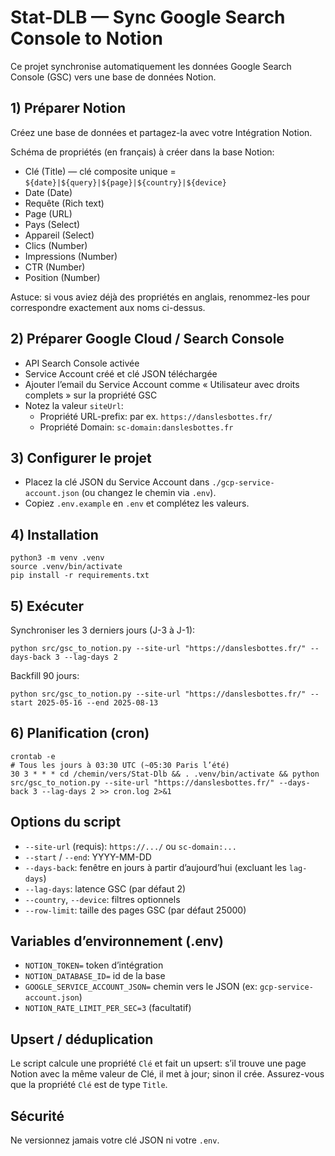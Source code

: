 # Stat-DLB — Sync Google Search Console to Notion

Ce projet synchronise automatiquement les données Google Search Console (GSC) vers une base de données Notion.

## 1) Préparer Notion
Créez une base de données et partagez-la avec votre Intégration Notion.

Schéma de propriétés (en français) à créer dans la base Notion:
- Clé (Title) — clé composite unique = `${date}|${query}|${page}|${country}|${device}`
- Date (Date)
- Requête (Rich text)
- Page (URL)
- Pays (Select)
- Appareil (Select)
- Clics (Number)
- Impressions (Number)
- CTR (Number)
- Position (Number)

Astuce: si vous aviez déjà des propriétés en anglais, renommez-les pour correspondre exactement aux noms ci-dessus.

## 2) Préparer Google Cloud / Search Console
- API Search Console activée
- Service Account créé et clé JSON téléchargée
- Ajouter l’email du Service Account comme « Utilisateur avec droits complets » sur la propriété GSC
- Notez la valeur `siteUrl`:
  - Propriété URL-prefix: par ex. `https://danslesbottes.fr/`
  - Propriété Domain: `sc-domain:danslesbottes.fr`

## 3) Configurer le projet
- Placez la clé JSON du Service Account dans `./gcp-service-account.json` (ou changez le chemin via `.env`).
- Copiez `.env.example` en `.env` et complétez les valeurs.

## 4) Installation
```
python3 -m venv .venv
source .venv/bin/activate
pip install -r requirements.txt
```

## 5) Exécuter
Synchroniser les 3 derniers jours (J-3 à J-1):
```
python src/gsc_to_notion.py --site-url "https://danslesbottes.fr/" --days-back 3 --lag-days 2
```

Backfill 90 jours:
```
python src/gsc_to_notion.py --site-url "https://danslesbottes.fr/" --start 2025-05-16 --end 2025-08-13
```

## 6) Planification (cron)
```
crontab -e
# Tous les jours à 03:30 UTC (~05:30 Paris l’été)
30 3 * * * cd /chemin/vers/Stat-Dlb && . .venv/bin/activate && python src/gsc_to_notion.py --site-url "https://danslesbottes.fr/" --days-back 3 --lag-days 2 >> cron.log 2>&1
```

## Options du script
- `--site-url` (requis): `https://.../` ou `sc-domain:...`
- `--start` / `--end`: YYYY-MM-DD
- `--days-back`: fenêtre en jours à partir d’aujourd’hui (excluant les `lag-days`)
- `--lag-days`: latence GSC (par défaut 2)
- `--country`, `--device`: filtres optionnels
- `--row-limit`: taille des pages GSC (par défaut 25000)

## Variables d’environnement (.env)
- `NOTION_TOKEN=` token d’intégration
- `NOTION_DATABASE_ID=` id de la base
- `GOOGLE_SERVICE_ACCOUNT_JSON=` chemin vers le JSON (ex: `gcp-service-account.json`)
- `NOTION_RATE_LIMIT_PER_SEC=3` (facultatif)

## Upsert / déduplication
Le script calcule une propriété `Clé` et fait un upsert: s’il trouve une page Notion avec la même valeur de Clé, il met à jour; sinon il crée. Assurez-vous que la propriété `Clé` est de type `Title`.

## Sécurité
Ne versionnez jamais votre clé JSON ni votre `.env`.
